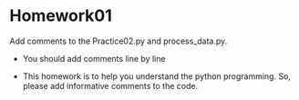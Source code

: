 # Homework01
Add comments to the Practice02.py and process_data.py. 

- You should add comments line by line

- This homework is to help you understand the python programming. So, please add informative comments to the code. 